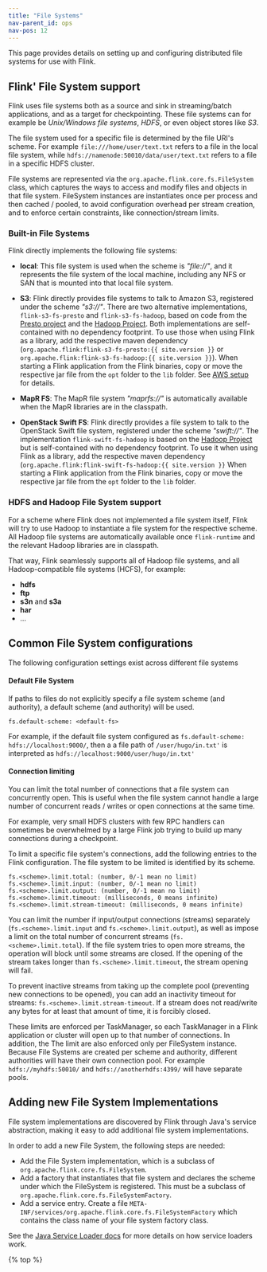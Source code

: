 ```yaml
---
title: "File Systems"
nav-parent_id: ops
nav-pos: 12
---
```

<!--
Licensed to the Apache Software Foundation (ASF) under one
or more contributor license agreements.  See the NOTICE file
distributed with this work for additional information
regarding copyright ownership.  The ASF licenses this file
to you under the Apache License, Version 2.0 (the
"License"); you may not use this file except in compliance
with the License.  You may obtain a copy of the License at

  http://www.apache.org/licenses/LICENSE-2.0

Unless required by applicable law or agreed to in writing,
software distributed under the License is distributed on an
"AS IS" BASIS, WITHOUT WARRANTIES OR CONDITIONS OF ANY
KIND, either express or implied.  See the License for the
specific language governing permissions and limitations
under the License.
-->

This page provides details on setting up and configuring distributed file systems for use with Flink.

## Flink' File System support

Flink uses file systems both as a source and sink in streaming/batch applications, and as a target for checkpointing.
These file systems can for example be *Unix/Windows file systems*, *HDFS*, or even object stores like *S3*.

The file system used for a specific file is determined by the file URI's scheme. For example `file:///home/user/text.txt` refers to
a file in the local file system, while `hdfs://namenode:50010/data/user/text.txt` refers to a file in a specific HDFS cluster.

File systems are represented via the `org.apache.flink.core.fs.FileSystem` class, which captures the ways to access and modify
files and objects in that file system. FileSystem instances are instantiates once per process and then cached / pooled, to
avoid configuration overhead per stream creation, and to enforce certain constraints, like connection/stream limits.

### Built-in File Systems

Flink directly implements the following file systems:

  - **local**: This file system is used when the scheme is *"file://"*, and it represents the file system of the local machine, 
including any NFS or SAN that is mounted into that local file system.

  - **S3**: Flink directly provides file systems to talk to Amazon S3, registered under the scheme *"s3://"*.
There are two alternative implementations, `flink-s3-fs-presto` and `flink-s3-fs-hadoop`, based on code from the [Presto project](https://prestodb.io/)
and the [Hadoop Project](https://hadoop.apache.org/). Both implementations are self-contained with no dependency footprint.
To use those when using Flink as a library, add the respective maven dependency (`org.apache.flink:flink-s3-fs-presto:{{ site.version }}` or `org.apache.flink:flink-s3-fs-hadoop:{{ site.version }}`).
When starting a Flink application from the Flink binaries, copy or move the respective jar file from the `opt` folder to the `lib` folder.
See [AWS setup](deployment/aws.html) for details.

  - **MapR FS**: The MapR file system *"maprfs://"* is automatically available when the MapR libraries are in the classpath.
  
  - **OpenStack Swift FS**: Flink directly provides a file system to talk to the OpenStack Swift file system, registered under the scheme *"swift://"*. 
  The implementation `flink-swift-fs-hadoop` is based on the [Hadoop Project](https://hadoop.apache.org/) but is self-contained with no dependency footprint.
  To use it when using Flink as a library, add the respective maven dependency (`org.apache.flink:flink-swift-fs-hadoop:{{ site.version }}`
  When starting a Flink application from the Flink binaries, copy or move the respective jar file from the `opt` folder to the `lib` folder.

### HDFS and Hadoop File System support 

For a scheme where Flink does not implemented a file system itself, Flink will try to use Hadoop to instantiate a file system for the respective scheme.
All Hadoop file systems are automatically available once `flink-runtime` and the relevant Hadoop libraries are in classpath.

That way, Flink seamlessly supports all of Hadoop file systems, and all Hadoop-compatible file systems (HCFS), for example:

  - **hdfs**
  - **ftp**
  - **s3n** and **s3a**
  - **har**
  - ...


## Common File System configurations

The following configuration settings exist across different file systems

#### Default File System

If paths to files do not explicitly specify a file system scheme (and authority), a default scheme (and authority) will be used.

~~~
fs.default-scheme: <default-fs>
~~~

For example, if the default file system configured as `fs.default-scheme: hdfs://localhost:9000/`, then a a file path of
`/user/hugo/in.txt'` is interpreted as `hdfs://localhost:9000/user/hugo/in.txt'`

#### Connection limiting

You can limit the total number of connections that a file system can concurrently open. This is useful when the file system cannot handle a large number
of concurrent reads / writes or open connections at the same time.

For example, very small HDFS clusters with few RPC handlers can sometimes be overwhelmed by a large Flink job trying to build up many connections during a checkpoint.

To limit a specific file system's connections, add the following entries to the Flink configuration. The file system to be limited is identified by
its scheme.

~~~
fs.<scheme>.limit.total: (number, 0/-1 mean no limit)
fs.<scheme>.limit.input: (number, 0/-1 mean no limit)
fs.<scheme>.limit.output: (number, 0/-1 mean no limit)
fs.<scheme>.limit.timeout: (milliseconds, 0 means infinite)
fs.<scheme>.limit.stream-timeout: (milliseconds, 0 means infinite)
~~~

You can limit the number if input/output connections (streams) separately (`fs.<scheme>.limit.input` and `fs.<scheme>.limit.output`), as well as impose a limit on
the total number of concurrent streams (`fs.<scheme>.limit.total`). If the file system tries to open more streams, the operation will block until some streams are closed.
If the opening of the stream takes longer than `fs.<scheme>.limit.timeout`, the stream opening will fail.

To prevent inactive streams from taking up the complete pool (preventing new connections to be opened), you can add an inactivity timeout for streams:
`fs.<scheme>.limit.stream-timeout`. If a stream does not read/write any bytes for at least that amount of time, it is forcibly closed.

These limits are enforced per TaskManager, so each TaskManager in a Flink application or cluster will open up to that number of connections.
In addition, the The limit are also enforced only per FileSystem instance. Because File Systems are created per scheme and authority, different
authorities will have their own connection pool. For example `hdfs://myhdfs:50010/` and `hdfs://anotherhdfs:4399/` will have separate pools.


## Adding new File System Implementations

File system implementations are discovered by Flink through Java's service abstraction, making it easy to add additional file system implementations.

In order to add a new File System, the following steps are needed:

  - Add the File System implementation, which is a subclass of `org.apache.flink.core.fs.FileSystem`.
  - Add a factory that instantiates that file system and declares the scheme under which the FileSystem is registered. This must be a subclass of `org.apache.flink.core.fs.FileSystemFactory`.
  - Add a service entry. Create a file `META-INF/services/org.apache.flink.core.fs.FileSystemFactory` which contains the class name of your file system factory class.

See the [Java Service Loader docs](https://docs.oracle.com/javase/8/docs/api/java/util/ServiceLoader.html) for more details on how service loaders work.

{% top %}
